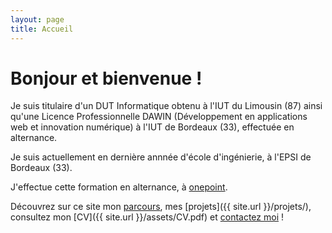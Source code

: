 ```yaml
---
layout: page
title: Accueil
---
```


# Bonjour et bienvenue !

Je suis titulaire d'un DUT Informatique obtenu à l'IUT du Limousin (87) ainsi qu'une Licence Professionnelle DAWIN (Développement en applications web et innovation numérique) à l'IUT de Bordeaux (33), effectuée en alternance.

Je suis actuellement en dernière annnée d'école d'ingénierie, à l'EPSI de Bordeaux (33).

J'effectue cette formation en alternance, à [onepoint](https://groupeonepoint.com).

Découvrez sur ce site mon [parcours]({{site.url}}/formations/), mes [projets]({{ site.url }}/projets/), consultez mon [CV]({{ site.url }}/assets/CV.pdf) et [contactez moi](mailto:{{site.email}}) !

